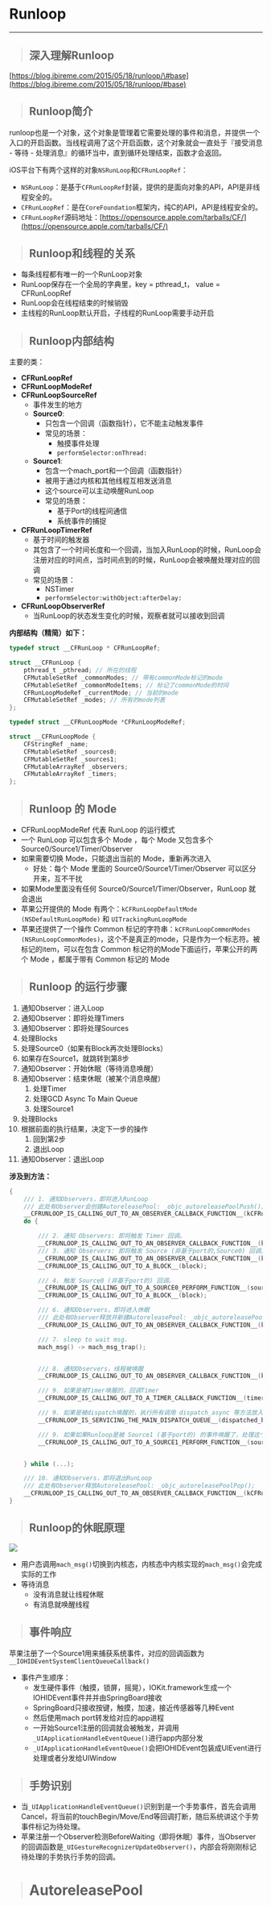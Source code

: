 # Runloop

---

> ## 深入理解Runloop

[https://blog.ibireme.com/2015/05/18/runloop/\#base](https://blog.ibireme.com/2015/05/18/runloop/#base)

> ## Runloop简介

runloop也是一个对象，这个对象是管理着它需要处理的事件和消息，并提供一个入口的开启函数。当线程调用了这个开启函数，这个对象就会一直处于『接受消息 - 等待 - 处理消息』的循环当中，直到循环处理结束，函数才会返回。

iOS平台下有两个这样的对象`NSRunLoop`和`CFRunLoopRef`：

* `NSRunLoop`：是基于`CFRunLoopRef`封装，提供的是面向对象的API，API是非线程安全的。
* `CFRunLoopRef`：是在`CoreFoundation`框架内，纯C的API，API是线程安全的。
* `CFRunLoopRef`源码地址：[https://opensource.apple.com/tarballs/CF/](https://opensource.apple.com/tarballs/CF/)

> ## Runloop和线程的关系

* 每条线程都有唯一的一个RunLoop对象
* RunLoop保存在一个全局的字典里，key = pthread\_t， value = CFRunLoopRef
* RunLoop会在线程结束的时候销毁
* 主线程的RunLoop默认开启，子线程的RunLoop需要手动开启

> ## Runloop内部结构

主要的类：

* **CFRunLoopRef**
* **CFRunLoopModeRef**
* **CFRunLoopSourceRef**
  * 事件发生的地方
  * **Source0**:
    * 只包含一个回调（函数指针），它不能主动触发事件
    * 常见的场景：
      * 触摸事件处理
      * `performSelector:onThread:`
  * **Source1**:
    * 包含一个mach\_port和一个回调（函数指针）
    * 被用于通过内核和其他线程互相发送消息
    * 这个source可以主动唤醒RunLoop
    * 常见的场景：
      * 基于Port的线程间通信
      * 系统事件的捕捉
* **CFRunLoopTimerRef**
  * 基于时间的触发器
  * 其包含了一个时间长度和一个回调，当加入RunLoop的时候，RunLoop会注册对应的时间点，当时间点到的时候，RunLoop会被唤醒处理对应的回调
  * 常见的场景：
    * NSTimer
    * `performSelector:withObject:afterDelay:`
* **CFRunLoopObserverRef**
  * 当RunLoop的状态发生变化的时候，观察者就可以接收到回调

**内部结构（精简）如下：**

```objectivec
typedef struct __CFRunLoop * CFRunLoopRef;

struct __CFRunLoop {
    pthread_t _pthread; // 所在的线程
    CFMutableSetRef _commonModes; // 带有commonMode标记的mode
    CFMutableSetRef _commonModeItems; // 标记了commonMode的时间
    CFRunLoopModeRef _currentMode; // 当前的mode
    CFMutableSetRef _modes; // 所有的mode列表
};

typedef struct __CFRunLoopMode *CFRunLoopModeRef;

struct __CFRunLoopMode {
    CFStringRef _name;
    CFMutableSetRef _sources0;
    CFMutableSetRef _sources1;
    CFMutableArrayRef _observers;
    CFMutableArrayRef _timers;
};
```

> ## Runloop 的 Mode

* CFRunLoopModeRef 代表 RunLoop 的运行模式
* 一个 RunLoop 可以包含多个 Mode ，每个 Mode 又包含多个 Source0/Source1/Timer/Observer
* 如果需要切换 Mode，只能退出当前的 Mode，重新再次进入
  * 好处：每个 Mode 里面的 Source0/Source1/Timer/Observer 可以区分开来，互不干扰
* 如果Mode里面没有任何 Source0/Source1/Timer/Observer，RunLoop 就会退出
* 苹果公开提供的 Mode 有两个：`kCFRunLoopDefaultMode (NSDefaultRunLoopMode)` 和 `UITrackingRunLoopMode`
* 苹果还提供了一个操作 Common 标记的字符串：`kCFRunLoopCommonModes (NSRunLoopCommonModes)`，这个不是真正的mode，只是作为一个标志符。被标记的item，可以在包含 Common 标记符的Mode下面运行，苹果公开的两个 Mode ，都属于带有 Common 标记的 Mode

> ## Runloop 的运行步骤

1. 通知Observer：进入Loop
2. 通知Observer：即将处理Timers
3. 通知Observer：即将处理Sources
4. 处理Blocks
5. 处理Source0（如果有Block再次处理Blocks）
6. 如果存在Source1，就跳转到第8步
7. 通知Observer：开始休眠（等待消息唤醒）
8. 通知Observer：结束休眠（被某个消息唤醒）
   1. 处理Timer
   2. 处理GCD Async To Main Queue
   3. 处理Source1
9. 处理Blocks
10. 根据前面的执行结果，决定下一步的操作
    1. 回到第2步
    2. 退出Loop
11. 通知Observer：退出Loop

**涉及到方法：**

```objectivec
{
    /// 1. 通知Observers，即将进入RunLoop
    /// 此处有Observer会创建AutoreleasePool: _objc_autoreleasePoolPush();
    __CFRUNLOOP_IS_CALLING_OUT_TO_AN_OBSERVER_CALLBACK_FUNCTION__(kCFRunLoopEntry);
    do {

        /// 2. 通知 Observers: 即将触发 Timer 回调。
        __CFRUNLOOP_IS_CALLING_OUT_TO_AN_OBSERVER_CALLBACK_FUNCTION__(kCFRunLoopBeforeTimers);
        /// 3. 通知 Observers: 即将触发 Source (非基于port的,Source0) 回调。
        __CFRUNLOOP_IS_CALLING_OUT_TO_AN_OBSERVER_CALLBACK_FUNCTION__(kCFRunLoopBeforeSources);
        __CFRUNLOOP_IS_CALLING_OUT_TO_A_BLOCK__(block);

        /// 4. 触发 Source0 (非基于port的) 回调。
        __CFRUNLOOP_IS_CALLING_OUT_TO_A_SOURCE0_PERFORM_FUNCTION__(source0);
        __CFRUNLOOP_IS_CALLING_OUT_TO_A_BLOCK__(block);

        /// 6. 通知Observers，即将进入休眠
        /// 此处有Observer释放并新建AutoreleasePool: _objc_autoreleasePoolPop(); _objc_autoreleasePoolPush();
        __CFRUNLOOP_IS_CALLING_OUT_TO_AN_OBSERVER_CALLBACK_FUNCTION__(kCFRunLoopBeforeWaiting);

        /// 7. sleep to wait msg.
        mach_msg() -> mach_msg_trap();


        /// 8. 通知Observers，线程被唤醒
        __CFRUNLOOP_IS_CALLING_OUT_TO_AN_OBSERVER_CALLBACK_FUNCTION__(kCFRunLoopAfterWaiting);

        /// 9. 如果是被Timer唤醒的，回调Timer
        __CFRUNLOOP_IS_CALLING_OUT_TO_A_TIMER_CALLBACK_FUNCTION__(timer);

        /// 9. 如果是被dispatch唤醒的，执行所有调用 dispatch_async 等方法放入main queue 的 block
        __CFRUNLOOP_IS_SERVICING_THE_MAIN_DISPATCH_QUEUE__(dispatched_block);

        /// 9. 如果如果Runloop是被 Source1 (基于port的) 的事件唤醒了，处理这个事件
        __CFRUNLOOP_IS_CALLING_OUT_TO_A_SOURCE1_PERFORM_FUNCTION__(source1);


    } while (...);

    /// 10. 通知Observers，即将退出RunLoop
    /// 此处有Observer释放AutoreleasePool: _objc_autoreleasePoolPop();
    __CFRUNLOOP_IS_CALLING_OUT_TO_AN_OBSERVER_CALLBACK_FUNCTION__(kCFRunLoopExit);
}
```

> ## Runloop的休眠原理

![](/assets/2019112504.png)

* 用户态调用`mach_msg()`切换到内核态，内核态中内核实现的`mach_msg()`会完成实际的工作
* 等待消息
  * 没有消息就让线程休眠
  * 有消息就唤醒线程

> ## 事件响应

苹果注册了一个Source1用来捕获系统事件，对应的回调函数为`__IOHIDEventSystemClientQueueCallback()`

* 事件产生顺序：
  * 发生硬件事件（触摸，锁屏，摇晃），IOKit.framework生成一个IOHIDEvent事件并并由SpringBoard接收
  * SpringBoard只接收按键，触摸，加速，接近传感器等几种Event
  * 然后使用mach port转发给对应的app进程
  * 一开始Source1注册的回调就会被触发，并调用`_UIApplicationHandleEventQueue()`进行app内部分发
  * `_UIApplicationHandleEventQueue()`会把IOHIDEvent包装成UIEvent进行处理或者分发给UIWindow

> ## 手势识别

* 当`_UIApplicationHandleEventQueue()`识别到是一个手势事件，首先会调用Cancel，将当前的touchBegin/Move/End等回调打断，随后系统讲这个手势事件标记为待处理。
* 苹果注册一个Observer检测BeforeWaiting（即将休眠）事件，当Observer的回调函数是`_UIGestureRecognizerUpdateObserver()`，内部会将刚刚标记待处理的手势执行手势的回调。

> # AutoreleasePool





